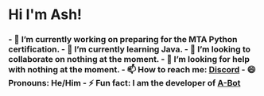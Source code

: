 <h1>Hi I'm Ash!</h1>
<h3>
- 🔭 I’m currently working on preparing for the MTA Python certification.
- 🌱 I’m currently learning Java.
- 👯 I’m looking to collaborate on nothing at the moment.
- 🤔 I’m looking for help with nothing at the moment.
- 📫 How to reach me: 
 <a href="https://discord.gg/99KgwBASDC">Discord</a>
- 😄 Pronouns: He/Him
- ⚡ Fun fact: 
  I am the developer of <a href="https://discord.com/api/oauth2/authorize?client_id=823664697076875335&permissions=76800&scope=bot">A-Bot</a>
</h3>
